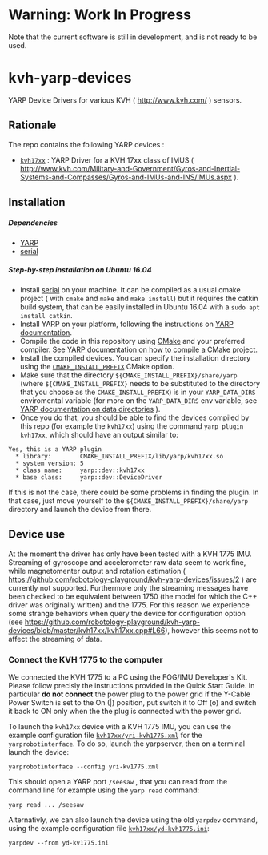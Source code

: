 # Warning: Work In Progress
Note that the current software is still in development, and is not ready to be used. 

# kvh-yarp-devices
YARP Device Drivers for various  KVH ( http://www.kvh.com/ ) sensors.

## Rationale
The repo contains the following YARP devices : 
* [`kvh17xx`](kvh17xx) : YARP Driver for a KVH 17xx class of IMUS ( http://www.kvh.com/Military-and-Government/Gyros-and-Inertial-Systems-and-Compasses/Gyros-and-IMUs-and-INS/IMUs.aspx ). 

## Installation

##### Dependencies
- [YARP](https://github.com/robotology/yarp)
- [serial](https://github.com/wjwwood/serial)

##### Step-by-step installation on Ubuntu 16.04 
* Install [serial](https://github.com/wjwwood/serial) on your machine. It can be compiled as a usual cmake project (
with `cmake` and `make` and `make install`) but it requires the catkin build system, that can be easily installed in Ubuntu
16.04 with a `sudo apt install catkin`. 
* Install YARP on your platform, following the instructions on [YARP documentation](http://www.yarp.it/install.html). 
* Compile the code in this repository using [CMake](https://cmake.org/) and your preferred compiler. See [YARP documentation on how to compile a CMake project](http://www.yarp.it/using_cmake.html).
* Install the compiled devices. You can specify the installation directory using the [`CMAKE_INSTALL_PREFIX`](https://cmake.org/cmake/help/v3.0/variable/CMAKE_INSTALL_PREFIX.html) CMake option.
* Make sure that the directory `${CMAKE_INSTALL_PREFIX}/share/yarp` (where `${CMAKE_INSTALL_PREFIX}` needs to be substituted to the directory that you choose as the `CMAKE_INSTALL_PREFIX`) is in your `YARP_DATA_DIRS` enviromental variable (for more on the `YARP_DATA_DIRS` env variable, see [YARP documentation on data directories](http://www.yarp.it/yarp_data_dirs.html) ). 
* Once you do that, you should be able to find the devices compiled by this repo (for example the `kvh17xx`) using the command `yarp plugin kvh17xx`, which should have an output similar to:
~~~
Yes, this is a YARP plugin
  * library:        CMAKE_INSTALL_PREFIX/lib/yarp/kvh17xx.so
  * system version: 5
  * class name:     yarp::dev::kvh17xx
  * base class:     yarp::dev::DeviceDriver
~~~
If this is not the case, there could be some problems in finding the plugin. In that case, just move yourself to the `${CMAKE_INSTALL_PREFIX}/share/yarp` directory and launch the device from there.

## Device use 
At the moment the driver has only have been tested with a KVH 1775 IMU. Streaming of gyroscope and accelerometer raw data seem to work fine, while magnetomenter output and rotation estimation ( https://github.com/robotology-playground/kvh-yarp-devices/issues/2 ) are currently not supported. 
Furthermore only the streaming messages have been checked to be equivalent between 1750 (the model for which the C++ driver was originally written) and the 1775. For this reason we experience some strange behaviors when query the device for configuration option (see https://github.com/robotology-playground/kvh-yarp-devices/blob/master/kvh17xx/kvh17xx.cpp#L66), however this seems not to affect the streaming of data. 

### Connect the KVH 1775 to the computer 
We connected the KVH 1775 to a PC using the FOG/IMU Developer's Kit. 
Please follow precisly the instructions provided in the Quick Start Guide.
In particular **do not connect** the power plug to the power grid if the Y-Cable Power Switch is set to the On (|) position, put 
switch it to Off (o) and switch it back to ON only when the the plug is connected with the power grid. 

To launch the `kvh17xx` device with a KVH 1775 IMU, you can use the example configuration file [`kvh17xx/yri-kvh1775.xml`](`kvh17xx/yri-kvh1775.xml`) for the `yarprobotinterface`.
To do so, launch the yarpserver, then on a terminal launch the device:
~~~
yarprobotinterface --config yri-kv1775.xml
~~~

This should open a YARP port `/seesaw` , that you can read from the command line for example using the `yarp read` command:
~~~
yarp read ... /seesaw 
~~~

Alternativly, we can also launch the device using the old `yarpdev` command, using the example configuration file [`kvh17xx/yd-kvh1775.ini`](kvh17xx/yd-kvh1775.ini): 
~~~
yarpdev --from yd-kv1775.ini
~~~

